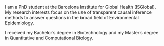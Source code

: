 I am a PhD student at the Barcelona Institute for Global Health (ISGlobal).
My research interests focus on the use of transparent causal inference methods to answer questions in the broad field of Environmental Epidemiology.

I received my Bachelor’s degree in Biotechnology and my Master’s degree in Quantitative and Computational Biology.
